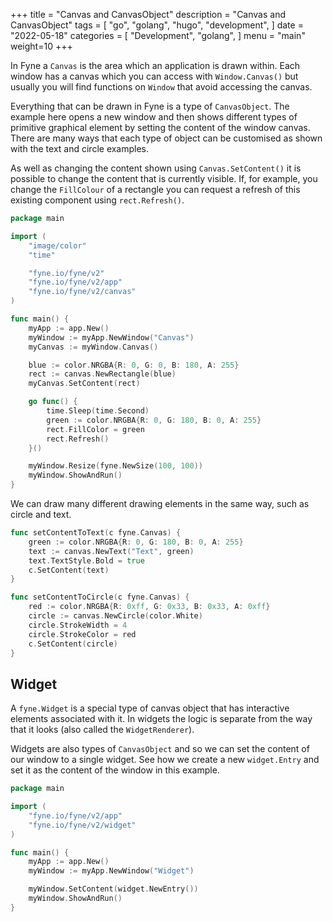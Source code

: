 +++
title = "Canvas and CanvasObject"
description = "Canvas and CanvasObject"
tags = [
    "go",
    "golang",
    "hugo",
    "development",
]
date = "2022-05-18"
categories = [
    "Development",
    "golang",
]
menu = "main"
weight=10
+++


In Fyne a `Canvas` is the area which an application is drawn within.
Each window has a canvas which you can access with `Window.Canvas()`
but usually you will find functions on `Window` that avoid accessing
the canvas.

Everything that can be drawn in Fyne is a type of `CanvasObject`.
The example here opens a new window and then shows different types of
primitive graphical element by setting the content of the window canvas.
There are many ways that each type of object can be customised as
shown with the text and circle examples.

As well as changing the content shown using `Canvas.SetContent()` it is
possible to change the content that is currently visible. If, for example, you
change the `FillColour` of a rectangle you can request a refresh of this
existing component using `rect.Refresh()`.

```go
package main

import (
	"image/color"
	"time"

	"fyne.io/fyne/v2"
	"fyne.io/fyne/v2/app"
	"fyne.io/fyne/v2/canvas"
)

func main() {
	myApp := app.New()
	myWindow := myApp.NewWindow("Canvas")
	myCanvas := myWindow.Canvas()

	blue := color.NRGBA{R: 0, G: 0, B: 180, A: 255}
	rect := canvas.NewRectangle(blue)
	myCanvas.SetContent(rect)

	go func() {
		time.Sleep(time.Second)
		green := color.NRGBA{R: 0, G: 180, B: 0, A: 255}
		rect.FillColor = green
		rect.Refresh()
	}()

	myWindow.Resize(fyne.NewSize(100, 100))
	myWindow.ShowAndRun()
}
```

We can draw many different drawing elements in the same way, such as circle and text.

```go
func setContentToText(c fyne.Canvas) {
	green := color.NRGBA{R: 0, G: 180, B: 0, A: 255}
	text := canvas.NewText("Text", green)
	text.TextStyle.Bold = true
	c.SetContent(text)
}

func setContentToCircle(c fyne.Canvas) {
	red := color.NRGBA{R: 0xff, G: 0x33, B: 0x33, A: 0xff}
	circle := canvas.NewCircle(color.White)
	circle.StrokeWidth = 4
	circle.StrokeColor = red
	c.SetContent(circle)
}
```

## Widget

A `fyne.Widget` is a special type of canvas object that has interactive elements
associated with it. In widgets the logic is separate from the way that
it looks (also called the `WidgetRenderer`).

Widgets are also types of `CanvasObject` and so we can set the
content of our window to a single widget. See how we create a new
`widget.Entry` and set it as the content of the window in this example.

```go
package main

import (
	"fyne.io/fyne/v2/app"
	"fyne.io/fyne/v2/widget"
)

func main() {
	myApp := app.New()
	myWindow := myApp.NewWindow("Widget")

	myWindow.SetContent(widget.NewEntry())
	myWindow.ShowAndRun()
}
```
